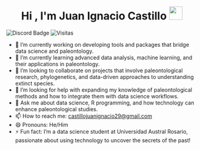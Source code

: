 <h1 align="center"><b>Hi , I'm Juan Ignacio Castillo </b><img src="https://media.giphy.com/media/hvRJCLFzcasrR4ia7z/giphy.gif" width="35"></h1>

![Discord Badge](https://dcbadge.limes.pink/api/shield/731007170858188850) ![Visitas](https://hits.seeyoufarm.com/api/count/incr/badge.svg?url=https://github.com/tuusuario&count_bg=%2379C83D&title_bg=%23555555&icon=github.svg&icon_color=%23E7E7E7&title=Visitas&edge_flat=false)


- 🔭 I’m currently working on developing tools and packages that bridge data science and paleontology.
- 🌱 I’m currently learning advanced data analysis, machine learning, and their applications in paleontology.
- 👯 I’m looking to collaborate on projects that involve paleontological research, phylogenetics, and data-driven approaches to understanding extinct species.
- 🤔 I’m looking for help with expanding my knowledge of paleontological methods and how to integrate them with data science workflows.
- 💬 Ask me about data science, R programming, and how technology can enhance paleontological studies.
- 📫 How to reach me: castillojuanignacio29@gmail.com
- 😄 Pronouns: He/Him
- ⚡ Fun fact: I’m a data science student at Universidad Austral Rosario, passionate about using technology to uncover the secrets of the past!

